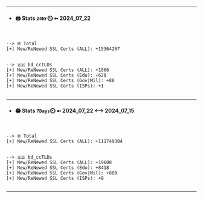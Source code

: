 

---
- #### 🖨️ **Stats** `24Hr`⏲️ ➼ 2024_07_22
```console


--> 🌐 Total
[+] New/ReNewed SSL Certs (ALL): +15364267


--> 🇧🇩 bd_ccTLDs
[+] New/ReNewed SSL Certs (ALL): +1866
[+] New/ReNewed SSL Certs (Edu): +620
[+] New/ReNewed SSL Certs (Gov|Mil): +88
[+] New/ReNewed SSL Certs (ISPs): +1


```

---
- #### 🖨️ **Stats** `7Days`⏲️ ➼ 2024_07_22 <--> 2024_07_15
```console


--> 🌐 Total
[+] New/ReNewed SSL Certs (ALL): +111749384


--> 🇧🇩 bd_ccTLDs
[+] New/ReNewed SSL Certs (ALL): +19608
[+] New/ReNewed SSL Certs (Edu): +8418
[+] New/ReNewed SSL Certs (Gov|Mil): +880
[+] New/ReNewed SSL Certs (ISPs): +9


```

---

